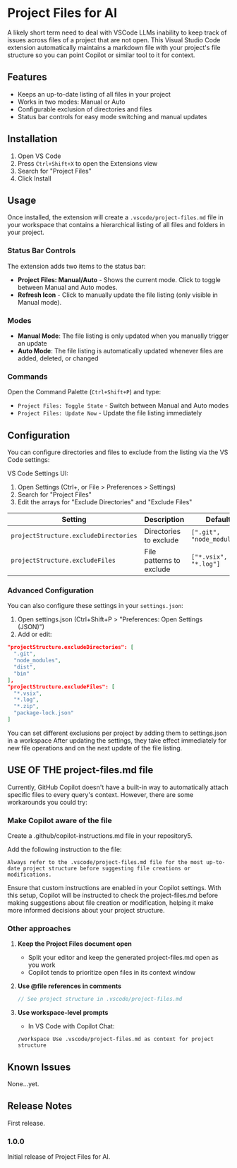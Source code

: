 # Project Files for AI

A likely short term need to deal with VSCode LLMs inability to keep track of issues across files of a project that are not open. This Visual Studio Code extension automatically maintains a markdown file with your project's file structure so you can point Copilot or similar tool to it for context.

## Features

- Keeps an up-to-date listing of all files in your project
- Works in two modes: Manual or Auto
- Configurable exclusion of directories and files
- Status bar controls for easy mode switching and manual updates

## Installation

1. Open VS Code
2. Press `Ctrl+Shift+X` to open the Extensions view
3. Search for "Project Files"
4. Click Install

## Usage

Once installed, the extension will create a `.vscode/project-files.md` file in your workspace that contains a hierarchical listing of all files and folders in your project.

### Status Bar Controls

The extension adds two items to the status bar:

- **Project Files: Manual/Auto** - Shows the current mode. Click to toggle between Manual and Auto modes.
- **Refresh Icon** - Click to manually update the file listing (only visible in Manual mode).

### Modes

- **Manual Mode**: The file listing is only updated when you manually trigger an update
- **Auto Mode**: The file listing is automatically updated whenever files are added, deleted, or changed

### Commands

Open the Command Palette (`Ctrl+Shift+P`) and type:

- `Project Files: Toggle State` - Switch between Manual and Auto modes
- `Project Files: Update Now` - Update the file listing immediately

## Configuration

You can configure directories and files to exclude from the listing via the VS Code settings:

VS Code Settings UI:

1. Open Settings (Ctrl+, or File > Preferences > Settings)
2. Search for "Project Files"
3. Edit the arrays for "Exclude Directories" and "Exclude Files"

| Setting | Description | Default |
|---------|-------------|---------|
| `projectStructure.excludeDirectories` | Directories to exclude | `[".git", "node_modules"]` |
| `projectStructure.excludeFiles` | File patterns to exclude | `["*.vsix", "*.log"]` |

### Advanced Configuration

You can also configure these settings in your `settings.json`:

1. Open settings.json (Ctrl+Shift+P > "Preferences: Open Settings (JSON)")
2. Add or edit:

```json
"projectStructure.excludeDirectories": [
  ".git",
  "node_modules",
  "dist",
  "bin"
],
"projectStructure.excludeFiles": [
  "*.vsix",
  "*.log",
  "*.zip",
  "package-lock.json"
]
```

You can set different exclusions per project by adding them to settings.json in a workspace
After updating the settings, they take effect immediately for new file operations and on the next update of the file listing.

## USE OF THE project-files.md file

Currently, GitHub Copilot doesn't have a built-in way to automatically attach specific files to every query's context. However, there are some workarounds you could try:

### Make Copilot aware of the file

Create a .github/copilot-instructions.md file in your repository5.

Add the following instruction to the file:

```
Always refer to the .vscode/project-files.md file for the most up-to-date project structure before suggesting file creations or modifications.
```

Ensure that custom instructions are enabled in your Copilot settings. With this setup, Copilot will be instructed to check the project-files.md before making suggestions about file creation or modification, helping it make more informed decisions about your project structure.

### Other approaches

1. **Keep the Project Files document open**
   - Split your editor and keep the generated project-files.md open as you work
   - Copilot tends to prioritize open files in its context window

2. **Use @file references in comments**

   ```javascript
   // See project structure in .vscode/project-files.md
   ```

3. **Use workspace-level prompts**
   - In VS Code with Copilot Chat:

   ```
   /workspace Use .vscode/project-files.md as context for project structure

## Known Issues

None...yet.

## Release Notes

First release.

### 1.0.0

Initial release of Project Files for AI.
